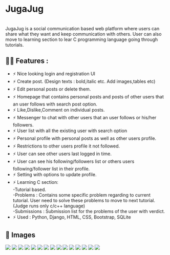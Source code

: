 # JugaJug
<br>
JugaJug is a social communication based web platform where users can share what they want and keep communication with others. User can also
move to learning section to lear C programming language going through tutorials.

## 🤙🏻 Features :
- ⚡ Nice looking login and registration UI
- ⚡ Create post. (Design texts : bold,italic etc. Add images,tables etc)
- ⚡ Edit personal posts or delete them.
- ⚡ Homepage that contains personal posts and posts of other users that an user follows with search post option.
- ⚡ Like,Dislike,Comment on individual posts.
- ⚡ Messenger to chat with other users that an user follows or his/her followers.
- ⚡ User list with all the existing user with search option
- ⚡ Personal profile with personal posts as well as other users profile.
- ⚡ Restrictions to other users profile it not followed.
- ⚡ User can see other users last logged in time.
- ⚡ User can see his following/followers list or others users following/follower list in their profile.
- ⚡ Setting with options to update profile.
- ⚡ Learning C section:<br>
      -Tutorial based.<br>
      -Problems : Contains some specific problem regarding to current tutorial. User need to solve these 
       problems to move to next tutorial. (Judge runs only c/c++ language)<br>
      -Submissions : Submission list for the problems of the user with verdict.<br>
- ⚡ Used : Python, Django, HTML, CSS, Bootstrap, SQLite

## 📸 Images
![](https://github.com/Farhan-meb/JugaJug/blob/master/Screenshots/Screenshot%20from%202021-01-06%2020-47-59.png)
![](https://github.com/Farhan-meb/JugaJug/blob/master/Screenshots/Screenshot%20from%202021-01-06%2020-48-03.png)
![](https://github.com/Farhan-meb/JugaJug/blob/master/Screenshots/Screenshot%20from%202021-01-06%2020-48-43.png)
![](https://github.com/Farhan-meb/JugaJug/blob/master/Screenshots/Screenshot%20from%202021-01-06%2020-49-37.png)
![](https://github.com/Farhan-meb/JugaJug/blob/master/Screenshots/Screenshot%20from%202021-01-06%2020-49-46.png)
![](https://github.com/Farhan-meb/JugaJug/blob/master/Screenshots/Screenshot%20from%202021-01-06%2020-49-55.png)
![](https://github.com/Farhan-meb/JugaJug/blob/master/Screenshots/Screenshot%20from%202021-01-06%2020-50-08.png)
![](https://github.com/Farhan-meb/JugaJug/blob/master/Screenshots/Screenshot%20from%202021-01-06%2020-50-19.png)
![](https://github.com/Farhan-meb/JugaJug/blob/master/Screenshots/Screenshot%20from%202021-01-06%2020-50-26.png)
![](https://github.com/Farhan-meb/JugaJug/blob/master/Screenshots/Screenshot%20from%202021-01-06%2020-50-32.png)
![](https://github.com/Farhan-meb/JugaJug/blob/master/Screenshots/Screenshot%20from%202021-01-06%2020-50-37.png)
![](https://github.com/Farhan-meb/JugaJug/blob/master/Screenshots/Screenshot%20from%202021-01-06%2020-50-41.png)
![](https://github.com/Farhan-meb/JugaJug/blob/master/Screenshots/Screenshot%20from%202021-01-06%2020-50-53.png)
![](https://github.com/Farhan-meb/JugaJug/blob/master/Screenshots/Screenshot%20from%202021-01-06%2020-50-57.png)
![](https://github.com/Farhan-meb/JugaJug/blob/master/Screenshots/Screenshot%20from%202021-01-06%2020-51-12.png)
